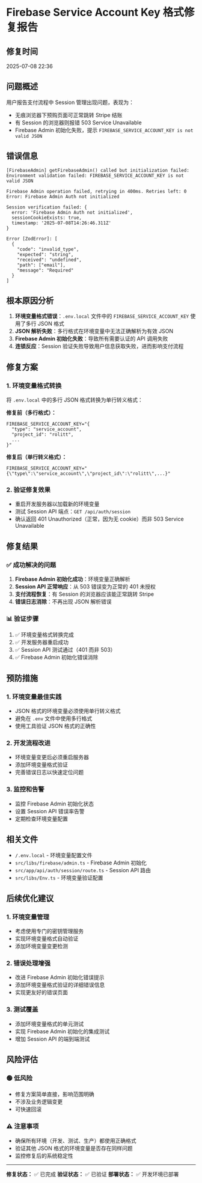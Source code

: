 # Firebase Service Account Key 格式修复报告

## 修复时间
2025-07-08 22:36

## 问题概述
用户报告支付流程中 Session 管理出现问题，表现为：
- 无痕浏览器下预购页面可正常跳转 Stripe 结账
- 有 Session 的浏览器则报错 503 Service Unavailable
- Firebase Admin 初始化失败，提示 `FIREBASE_SERVICE_ACCOUNT_KEY is not valid JSON`

## 错误信息
```
[FirebaseAdmin] getFirebaseAdmin() called but initialization failed: Environment validation failed: FIREBASE_SERVICE_ACCOUNT_KEY is not valid JSON

Firebase Admin operation failed, retrying in 400ms. Retries left: 0 Error: Firebase Admin Auth not initialized

Session verification failed: {
  error: 'Firebase Admin Auth not initialized',
  sessionCookieExists: true,
  timestamp: '2025-07-08T14:26:46.311Z'
}

Error [ZodError]: [
  {
    "code": "invalid_type",
    "expected": "string",
    "received": "undefined",
    "path": ["email"],
    "message": "Required"
  }
]
```

## 根本原因分析
1. **环境变量格式错误**：`.env.local` 文件中的 `FIREBASE_SERVICE_ACCOUNT_KEY` 使用了多行 JSON 格式
2. **JSON 解析失败**：多行格式在环境变量中无法正确解析为有效 JSON
3. **Firebase Admin 初始化失败**：导致所有需要认证的 API 调用失败
4. **连锁反应**：Session 验证失败导致用户信息获取失败，进而影响支付流程

## 修复方案

### 1. 环境变量格式转换
将 `.env.local` 中的多行 JSON 格式转换为单行转义格式：

**修复前（多行格式）：**
```
FIREBASE_SERVICE_ACCOUNT_KEY="{
  "type": "service_account",
  "project_id": "rolitt",
  ...
}"
```

**修复后（单行转义格式）：**
```
FIREBASE_SERVICE_ACCOUNT_KEY="{\"type\":\"service_account\",\"project_id\":\"rolitt\",...}"
```

### 2. 验证修复效果
- 重启开发服务器以加载新的环境变量
- 测试 Session API 端点：`GET /api/auth/session`
- 确认返回 401 Unauthorized（正常，因为无 cookie）而非 503 Service Unavailable

## 修复结果

### ✅ 成功解决的问题
1. **Firebase Admin 初始化成功**：环境变量正确解析
2. **Session API 正常响应**：从 503 错误变为正常的 401 未授权
3. **支付流程恢复**：有 Session 的浏览器应该能正常跳转 Stripe
4. **错误日志消除**：不再出现 JSON 解析错误

### 📊 验证步骤
1. ✅ 环境变量格式转换完成
2. ✅ 开发服务器重启成功
3. ✅ Session API 测试通过（401 而非 503）
4. ✅ Firebase Admin 初始化错误消除

## 预防措施

### 1. 环境变量最佳实践
- JSON 格式的环境变量必须使用单行转义格式
- 避免在 `.env` 文件中使用多行格式
- 使用工具验证 JSON 格式的正确性

### 2. 开发流程改进
- 环境变量变更后必须重启服务器
- 添加环境变量格式验证
- 完善错误日志以快速定位问题

### 3. 监控和告警
- 监控 Firebase Admin 初始化状态
- 设置 Session API 错误率告警
- 定期检查环境变量配置

## 相关文件
- `/.env.local` - 环境变量配置文件
- `src/libs/firebase/admin.ts` - Firebase Admin 初始化
- `src/app/api/auth/session/route.ts` - Session API 路由
- `src/libs/Env.ts` - 环境变量验证配置

## 后续优化建议

### 1. 环境变量管理
- 考虑使用专门的密钥管理服务
- 实现环境变量格式自动验证
- 添加环境变量变更检测

### 2. 错误处理增强
- 改进 Firebase Admin 初始化错误提示
- 添加环境变量格式验证的详细错误信息
- 实现更友好的错误页面

### 3. 测试覆盖
- 添加环境变量格式的单元测试
- 实现 Firebase Admin 初始化的集成测试
- 增加 Session API 的端到端测试

## 风险评估

### 🟢 低风险
- 修复方案简单直接，影响范围明确
- 不涉及业务逻辑变更
- 可快速回滚

### ⚠️ 注意事项
- 确保所有环境（开发、测试、生产）都使用正确格式
- 验证其他 JSON 格式的环境变量是否存在同样问题
- 监控修复后的系统稳定性

---

**修复状态：** ✅ 已完成
**验证状态：** ✅ 已验证
**部署状态：** ✅ 开发环境已部署
